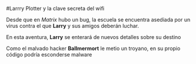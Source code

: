
#Larrry Plotter y la clave secreta del wifi

Desde que en *Matrix* hubo un bug, la escuela se encuentra asediada por un virus contra el que **Larry** y sus amigos deberán
luchar.

En esta aventura, **Larry** se enterará de nuevos detalles sobre su destino

Como el malvado hacker **Ballmermort** le metio un troyano,
en su propio código podría esconderse malware
